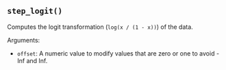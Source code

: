 ## `step_logit()`

Computes the logit transformation (`log(x / (1 - x))`) of the data.

Arguments:
* `offset`: A numeric value to modify values that are zero or one to avoid -Inf and Inf.
